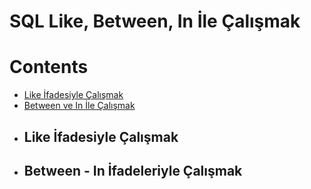 # SQL Like, Between, In İle Çalışmak

# Contents
* [Like İfadesiyle Çalışmak](#like)
* [Between ve In İle Çalışmak](#between-in)


- ## Like İfadesiyle Çalışmak <a name="like"></a>











- ## Between - In İfadeleriyle Çalışmak <a name="between-in"></a>


